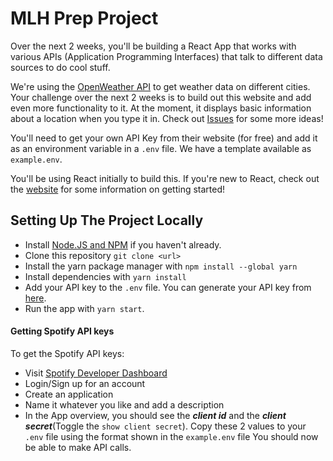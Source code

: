 # MLH Prep Project

Over the next 2 weeks, you'll be building a React App that works with various APIs (Application Programming Interfaces) that talk to different data sources to do cool stuff.

We're using the [OpenWeather API](https://openweathermap.org/current) to get weather data on different cities. Your challenge over the next 2 weeks is to build out this website and add even more functionality to it. At the moment, it displays basic information about a location when you type it in. Check out [Issues](/issues) for some more ideas!

You'll need to get your own API Key from their website (for free) and add it as an environment variable in a `.env` file. We have a template available as `example.env`.

You'll be using React initially to build this. If you're new to React, check out the [website](https://reactjs.org) for some information on getting started! 

## Setting Up The Project Locally
- Install [Node.JS and NPM](https://nodejs.org/en/download/package-manager/) if you haven't already.
- Clone this repository `git clone <url> `
- Install the yarn package manager with `npm install --global yarn`
- Install dependencies with `yarn install`
- Add your API key to the `.env` file. You can generate your API key from [here](https://home.openweathermap.org/api_keys).
- Run the app with `yarn start`.

#### Getting Spotify API keys
To get the Spotify API keys:
- Visit [Spotify Developer Dashboard](https://developer.spotify.com/dashboard/)
- Login/Sign up for an account
- Create an application
- Name it whatever you like and add a description
- In the App overview, you should see the ***client id*** and the ***client secret***(Toggle the `show client secret`). Copy these 2 values to your `.env` file using the format shown in the `example.env` file
You should now be able to make API calls.
